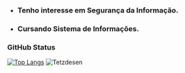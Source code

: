 - ### <b> Tenho interesse em Segurança da Informação. </b>
- ### <b> Cursando Sistema de Informações. </b>

### <b> GitHub Status </b>

[![Top Langs](https://github-readme-stats.vercel.app/api/top-langs/?username=Tetzdesen&layout=compact&theme=midnight-purple&show_icons=true)](https://github.com/anuraghazra/github-readme-stats)
![Tetzdesen](https://github-readme-stats.vercel.app/api?username=Tetzdesen&show_icons=true&theme=midnight-purple)



